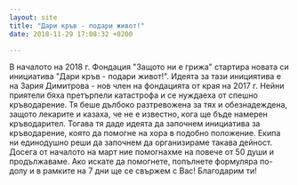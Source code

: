 ```yaml
---
layout: site
title: "Дари кръв - подари живот!"
date: 2018-11-29 17:08:32 +0200

---
```

<p>В началото на 2018 г. Фондация "Защото ни е грижа" стартира новата си инициатива "Дари кръв - подари живот!". Идеята за тази инициятива е на Зария Димитрова - нов член на фондацията от края на 2017 г. Нейни приятели бяха претърпели катастрофа и се нуждаеха от спешно кръводарение. Тя беше дълбоко разтревожена за тях и обезнадеждена, защото лекарите и казаха, че не е известно, кога ще бъде намерен кръводарител. Тогава тя даде идеята да започнем инициатива за кръводарение, която да помогне на хора в подобно положение. Екипа ни единодушно реши да започнем да организираме такава дейност.  Досега от началото на март ние помогнахме на повече от 50 души и продължаваме. Ако искате да помогнете, попълнете формуляра по-долу и в рамките на 7 дни ще се свържем с Вас! Благодарим ти!</p>
